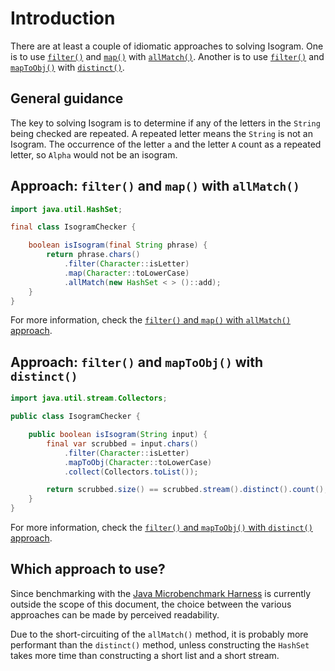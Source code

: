 # Introduction

There are at least a couple of idiomatic approaches to solving Isogram.
One is to use [`filter()`][filter] and [`map()`][map] with [`allMatch()`][allMatch].
Another is to use [`filter()`][filter] and [`mapToObj()`][maptoobj] with [`distinct()`][distinct].

## General guidance

The key to solving Isogram is to determine if any of the letters in the `String` being checked are repeated.
A repeated letter means the `String` is not an Isogram.
The occurrence of the letter `a` and the letter `A` count as a repeated letter, so `Alpha` would not be an isogram.

## Approach: `filter()` and `map()` with `allMatch()`

```java
import java.util.HashSet;

final class IsogramChecker {

    boolean isIsogram(final String phrase) {
        return phrase.chars()
            .filter(Character::isLetter)
            .map(Character::toLowerCase)
            .allMatch(new HashSet < > ()::add);
    }
}
```

For more information, check the [`filter()` and `map()` with `allMatch()` approach][approach-filter-map-allmatch].

## Approach: `filter()` and `mapToObj()` with `distinct()`

```java
import java.util.stream.Collectors;

public class IsogramChecker {

    public boolean isIsogram(String input) {
        final var scrubbed = input.chars()
            .filter(Character::isLetter)
            .mapToObj(Character::toLowerCase)
            .collect(Collectors.toList());

        return scrubbed.size() == scrubbed.stream().distinct().count();
    }
}
```

For more information, check the [`filter()` and `mapToObj()` with `distinct()` approach][approach-filter-maptoobj-distinct].

## Which approach to use?

Since benchmarking with the [Java Microbenchmark Harness][jmh] is currently outside the scope of this document,
the choice between the various approaches can be made by perceived readability.

Due to the short-circuiting of the `allMatch()` method, it is probably more performant than the `distinct()` method,
unless constructing the `HashSet` takes more time than constructing a short list and a short stream.

[filter]: https://docs.oracle.com/javase/8/docs/api/java/util/stream/IntStream.html#filter-java.util.function.IntPredicate-
[map]: https://docs.oracle.com/javase/8/docs/api/java/util/stream/IntStream.html#map-java.util.function.IntUnaryOperator-
[allmatch]: https://docs.oracle.com/javase/8/docs/api/java/util/stream/IntStream.html#allMatch-java.util.function.IntPredicate-
[distinct]: https://docs.oracle.com/javase/8/docs/api/java/util/stream/IntStream.html#distinct--
[maptoobj]: https://docs.oracle.com/javase/8/docs/api/java/util/stream/IntStream.html#mapToObj-java.util.function.IntFunction-
[approach-filter-map-allmatch]: https://exercism.org/tracks/java/exercises/isogram/approaches/filter-map-allmatch
[approach-filter-maptoobj-distinct]: https://exercism.org/tracks/java/exercises/isogram/approaches/filter-maptoobj-distinct
[jmh]: https://github.com/openjdk/jmh
